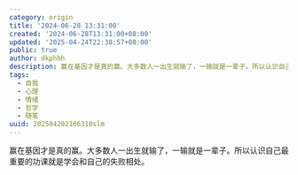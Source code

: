 ```yaml
---
category: origin
title: '2024-06-28 13:31:00'
created: '2024-06-28T13:31:00+08:00'
updated: '2025-04-24T22:38:57+08:00'
public: true
author: dkphhh
description: 赢在基因才是真的赢。大多数人一出生就输了，一输就是一辈子。所以认识自己最重要的功课就是学会和自己的失败相处……
tags:
  - 自我
  - 心理
  - 情绪
  - 哲学
  - 随笔
uuid: 202504202106310slm
---
```


赢在基因才是真的赢。大多数人一出生就输了，一输就是一辈子。所以认识自己最重要的功课就是学会和自己的失败相处。
